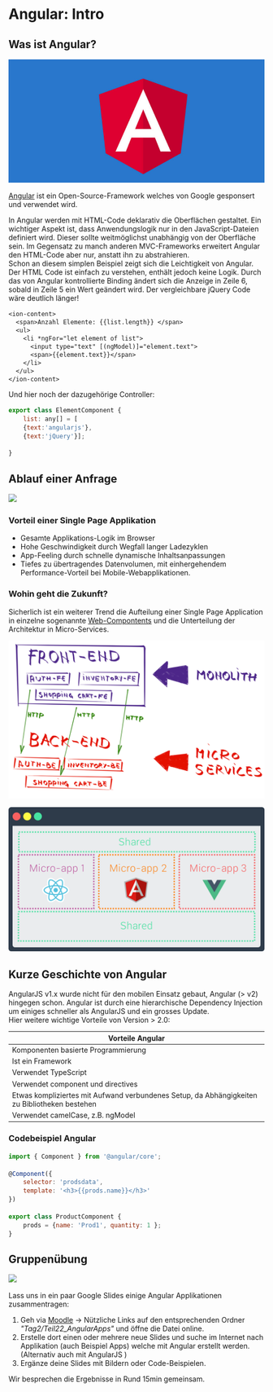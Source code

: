 # Angular: Intro

## Was ist Angular?

![](../.gitbook/assets/angular-web-framework.jpg)

[Angular](https://angular.io/) ist ein Open-Source-Framework welches von Google gesponsert und verwendet wird.

In Angular werden mit HTML-Code deklarativ die Oberflächen gestaltet. Ein wichtiger Aspekt ist, dass Anwendungslogik nur in den JavaScript-Dateien definiert wird. Dieser sollte weitmöglichst unabhängig von der Oberfläche sein. Im Gegensatz zu manch anderen MVC-Frameworks erweitert Angular den HTML-Code aber nur, anstatt ihn zu abstrahieren.\
Schon an diesem simplen Beispiel zeigt sich die Leichtigkeit von Angular. Der HTML Code ist einfach zu verstehen, enthält jedoch keine Logik. Durch das von Angular kontrollierte Binding ändert sich die Anzeige in Zeile 6, sobald in Zeile 5 ein Wert geändert wird. Der vergleichbare jQuery Code wäre deutlich länger!

```markup
<ion-content>
  <span>Anzahl Elemente: {{list.length}} </span>
  <ul>
    <li *ngFor="let element of list">
      <input type="text" [(ngModel)]="element.text">
      <span>{{element.text}}</span>
    </li>
  </ul>
</ion-content>
```

Und hier noch der dazugehörige Controller:

```javascript
export class ElementComponent {
    list: any[] = [
    {text:'angularjs'},
    {text:'jQuery'}];

}
```

## Ablauf einer Anfrage

![](../.gitbook/assets/singlepage\_lifecycle.png)

### Vorteil einer Single Page Applikation

* Gesamte Applikations-Logik im Browser
* Hohe Geschwindigkeit durch Wegfall langer Ladezyklen
* App-Feeling durch schnelle dynamische Inhaltsanpassungen
* Tiefes zu übertragendes Datenvolumen, mit einhergehendem Performance-Vorteil bei Mobile-Webapplikationen.

### Wohin geht die Zukunft?

Sicherlich ist ein weiterer Trend die Aufteilung einer Single Page Application in einzelne sogenannte [Web-Compontents](http://webcomponents.org/) und die Unterteilung der Architektur in Micro-Services.

![](../.gitbook/assets/fe-monolith.png)

![](../.gitbook/assets/microservices.png)

## Kurze Geschichte von Angular

AngularJS v1.x wurde nicht für den mobilen Einsatz gebaut, Angular (> v2) hingegen schon. Angular ist durch eine hierarchische Dependency Injection um einiges schneller als AngularJS und ein grosses Update.\
Hier weitere wichtige Vorteile von Version > 2.0:

| Vorteile Angular                                                                              |
| --------------------------------------------------------------------------------------------- |
| Komponenten basierte Programmierung                                                           |
| Ist ein Framework                                                                             |
| Verwendet TypeScript                                                                          |
| Verwendet component und directives                                                            |
| Etwas kompliziertes mit Aufwand verbundenes Setup, da Abhängigkeiten zu Bibliotheken bestehen |
| Verwendet camelCase, z.B. ngModel                                                             |

### Codebeispiel Angular

```javascript
import { Component } from '@angular/core';

@Component({
    selector: 'prodsdata',
    template: '<h3>{{prods.name}}</h3>'
})

export class ProductComponent {
    prods = {name: 'Prod1', quantity: 1 };
}
```

## Gruppenübung

![](../.gitbook/assets/ralph\_uebung.png)

Lass uns in ein paar Google Slides einige Angular Applikationen zusammentragen:

1. Geh via [Moodle](https://kurse.ict-bz.ch/) -> Nützliche Links auf den entsprechenden Ordner _"Tag2/Teil22\_AngularApps"_ und öffne die Datei online.
2. Erstelle dort einen oder mehrere neue Slides und suche im Internet nach Applikation (auch Beispiel Apps) welche mit Angular erstellt werden. (Alternativ auch mit AngularJS )&#x20;
3. Ergänze deine Slides mit Bildern oder Code-Beispielen.

Wir besprechen die Ergebnisse in Rund 15min gemeinsam.
